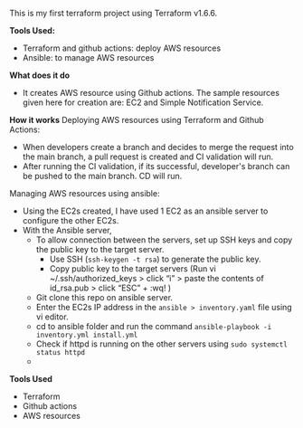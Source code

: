 This is my first terraform project using Terraform v1.6.6. 

**Tools Used:**
- Terraform and github actions:  deploy AWS resources
- Ansible: to manage AWS resources 


**What does it do** 
- It creates AWS resource using Github actions. The sample resources given here for creation are: EC2 and Simple Notification Service.


**How it works**
Deploying AWS resources using Terraform and Github Actions:
- When developers create a branch and decides to merge the request into the main branch, a pull request is created and CI validation will run.
- After running the CI validation, if its successful, developer's branch can be pushed to the main branch. CD will run. 

Managing AWS resources using ansible: 
- Using the EC2s created, I have used 1 EC2 as an ansible server to configure the other EC2s. 
- With the Ansible server,
  - To allow connection between the servers, set up SSH keys and copy the public key to the target server. 
    - Use SSH (```ssh-keygen -t rsa```) to generate the public key.
    - Copy public key to the target servers (Run vi ~/.ssh/authorized_keys > click “i” > paste the contents of id_rsa.pub > click “ESC” + :wq! )
  - Git clone this repo on ansible server.
  - Enter the EC2s IP address in the ```ansible > inventory.yaml``` file using vi editor.
  - cd to ansible folder and run the command ```ansible-playbook -i inventory.yml install.yml```
  - Check if httpd is running on the other servers using ```sudo systemctl status httpd```
  - 

**Tools Used**
- Terraform
- Github actions
- AWS resources


